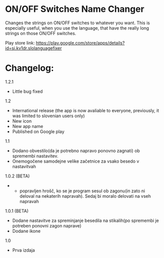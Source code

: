 ON/OFF Switches Name Changer
==================

Changes the strings on ON/OFF switches to whatever you want. This is especially useful, when you use the language, that have the really long strings on those ON/OFF switches.

Play store link: https://play.google.com/store/apps/details?id=si.kv1dr.slolanguagefixer

Changelog:
==================
1.2.1
- Little bug fixed

1.2
- International release (the app is now avaliable to everyone, previously, it was limited to slovenian users only)
- New icon
- New app name
- Published on Google play

1.1
- Dodano obvestilo(da je potrebno napravo ponovno zagnati) ob spremembi nastavitev.
- Onemogočene samodejne velike začetnice za vsako besedo v nastavitvah

1.0.2 (BETA)
- - popravljen hrošč, ko se je program sesul ob zagonu(in zato ni deloval na nekaterih napravah). Sedaj bi moralo delovati na vseh napravah

1.0.1 (BETA)
- Dodane nastavitve za spreminjanje besedila na stikalih(po spremembi je potreben ponovni zagon naprave)
- Dodane ikone

1.0
- Prva izdaja
